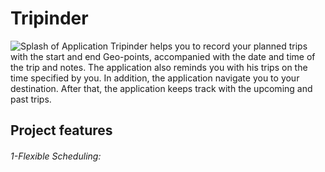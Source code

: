 # Tripinder
![Splash of Application](file:///C:/Users/Amr/Desktop/Capture.PNG)
Tripinder helps you to record your planned trips with the start and end Geo-points, accompanied with the date and time of the trip and notes. The application also reminds you with his trips on the time specified by you. In addition, the application navigate you to your destination. After that, the application keeps track with the upcoming and past trips.
## Project features
  ###### 1-Flexible Scheduling:
  
 
